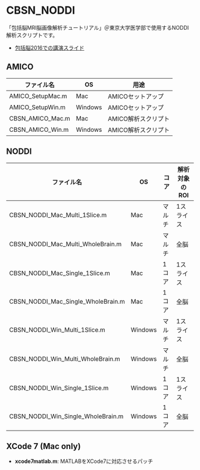 # CBSN_NODDI
「包括脳MRI脳画像解析チュートリアル」＠東京大学医学部で使用するNODDI解析スクリプトです。

- [包括脳2016での講演スライド](https://www.slideshare.net/arayabi/2016-nodd-iturorialjpn20160123slideshare)

## AMICO
| ファイル名       | OS      | 用途                |
|------------------|---------|---------------------|
| AMICO_SetupMac.m | Mac     | AMICOセットアップ   |
| AMICO_SetupWin.m | Windows | AMICOセットアップ   |
| CBSN_AMICO_Mac.m | Mac     | AMICO解析スクリプト |
| CBSN_AMICO_Win.m | Windows | AMICO解析スクリプト |

## NODDI
| ファイル名                         | OS      | コア   | 解析対象のROI |
|------------------------------------|---------|--------|---------------|
| CBSN_NODDI_Mac_Multi_1Slice.m      | Mac     | マルチ | 1スライス     |
| CBSN_NODDI_Mac_Multi_WholeBrain.m  | Mac     | マルチ | 全脳          |
| CBSN_NODDI_Mac_Single_1Slice.m     | Mac     | 1コア  | 1スライス     |
| CBSN_NODDI_Mac_Single_WholeBrain.m | Mac     | 1コア  | 全脳          |
| CBSN_NODDI_Win_Multi_1Slice.m      | Windows | マルチ | 1スライス     |
| CBSN_NODDI_Win_Multi_WholeBrain.m  | Windows | マルチ | 全脳          |
| CBSN_NODDI_Win_Single_1Slice.m     | Windows | 1コア  | 1スライス     |
| CBSN_NODDI_Win_Single_WholeBrain.m | Windows | 1コア  | 全脳          |

## XCode 7 (Mac only)
* **xcode7matlab.m**: MATLABをXCode7に対応させるパッチ
